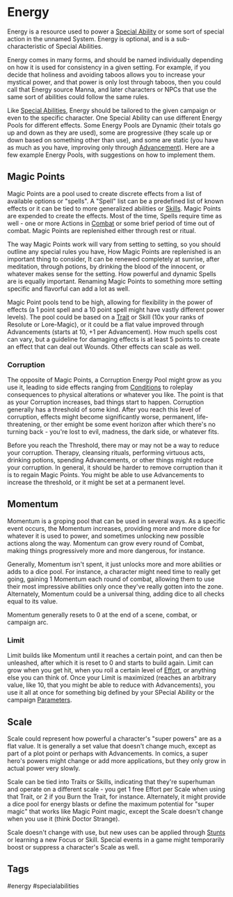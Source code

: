 # Energy

Energy is a resource used to power a [Special Ability](SpecialAbilities.md) or some sort of special action in the unnamed System. Energy is optional, and is a sub-characteristic of Special Abilities.

Energy comes in many forms, and should be named individually depending on how it is used for consistency in a given setting. For example, if you decide that holiness and avoiding taboos allows you to increase your mystical power, and that power is only lost through taboos, then you could call that Energy source Manna, and later characters or NPCs that use the same sort of abilities could follow the same rules.

Like [Special Abilities](SpecialAbilities.md), Energy should be tailored to the given campaign or even to the specific character. One Special Ability can use different Energy Pools for different effects. Some Energy Pools are Dynamic (their totals go up and down as they are used), some are progressive (they scale up or down based on something other than use), and some are static (you have as much as you have, improving only through [Advancement](Advancement.md)). Here are a few example Energy Pools, with suggestions on how to implement them.

## Magic Points

Magic Points are a pool used to create discrete effects from a list of available options or "spells". A "Spell" list can be a predefined list of known effects or it can be tied to more generalized abilities or [Skills](Skills.md). Magic Points are expended to create the effects. Most of the time, Spells require time as well - one or more Actions in [Combat](Combat.md) or some brief period of time out of combat. Magic Points are replenished either through rest or ritual.

The way Magic Points work will vary from setting to setting, so you should outline any special rules you have, How Magic Points are replenished is an important thing to consider, It can be renewed completely at sunrise, after meditation, through potions, by drinking the blood of the innocent, or whatever makes sense for the setting. How powerful and dynamic Spells are is equally important. Renaming Magic Points to something more setting specific and flavorful can add a lot as well.

Magic Point pools tend to be high, allowing for flexibility in the power of effects (a 1 point spell and a 10 point spell might have vastly different power levels). The pool could be based on a [Trait](Trait.md) or Skill (10x your ranks of Resolute or Lore-Magic), or it could be a flat value improved through Advancements (starts at 10, +1 per Advancement). How much spells cost can vary, but a guideline for damaging effects is at least 5 points to create an effect that can deal out Wounds. Other effects can scale as well.

### Corruption

The opposite of Magic Points, a Corruption Energy Pool might grow as you use it, leading to side effects ranging from [Conditions](Conditions.md) to roleplay consequences to physical alterations or whatever you like. The point is that as your Corruption increases, bad things start to happen. Corruption generally has a threshold of some kind. After you reach this level of corruption, effects might become significantly worse, permanent, life-threatening, or ther emight be some event horizon after which there's no turning back - you're lost to evil, madness, the dark side, or whatever fits.

Before you reach the Threshold, there may or may not be a way to reduce your corruption. Therapy, cleansing rituals, performing virtuous acts, drinking potions, spending Advancements, or other things might reduce your corruption. In general, it should be harder to remove corruption than it is to regain Magic Points. You might be able to use Advancements to increase the threshold, or it might be set at a permanent level.

## Momentum

Momentum is a groping pool that can be used in several ways. As a specific event occurs, the Momentum increases, providing more and more dice for whatever it is used to power, and sometimes unlocking new possible actions along the way. Momentum can grow every round of Combat, making things progressively more and more dangerous, for instance.

Generally, Momentum isn't spent, it just unlocks more and more abilities or adds to a dice pool. For instance, a character might need time to really get going, gaining 1 Momentum each round of combat, allowing them to use their most impressive abilities only once they've really gotten into the zone. Alternately, Momentum could be a universal thing, adding dice to all checks equal to its value.

Momentum generally resets to 0 at the end of a scene, combat, or campaign arc.

### Limit

Limit builds like Momentum until it reaches a certain point, and can then be unleashed, after which it is reset to 0 and starts to build again. Limit can grow when you get hit, when you roll a certain level of [Effort](Effort.md), or anything else you can think of. Once your Limit is maximized (reaches an arbitrary value, like 10, that you might be able to reduce with Advancements), you use it all at once for something big defined by your SPecial Ability or the campaign [Parameters](Parameters.md).

## Scale

Scale could represent how powerful a character's "super powers" are as a flat value. It is generally a set value that doesn't change much, except as part of a plot point or perhaps with Advancements. In comics, a super hero's powers might change or add more applications, but they only grow in actual power very slowly.

Scale can be tied into Traits or Skills, indicating that they're superhuman and operate on a different scale - you get 1 free Effort per Scale when using that Trait, or 2 if you Burn the Trait, for instance. Alternately, it might provide a dice pool for energy blasts or define the maximum potential for "super magic" that works like Magic Point magic, except the Scale doesn't change when you use it (think Doctor Strange).

Scale doesn't change with use, but new uses can  be applied through [Stunts](Stunts.md) or learning a new Focus or Skill. Special events in a game might temporarily boost or suppress a character's Scale as well.

## Tags

#energy #specialabilities